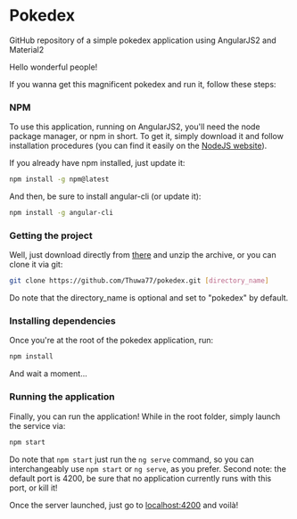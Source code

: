 # Pokedex
GitHub repository of a simple pokedex application using AngularJS2 and Material2

Hello wonderful people!

If you wanna get this magnificent pokedex and run it, follow these steps:

### NPM

To use this application, running on AngularJS2, you'll need the node package manager, or npm in short.
To get it, simply download it and follow installation procedures (you can find it easily on the [NodeJS website](https://nodejs.org)).

If you already have npm installed, just update it:
```bash
npm install -g npm@latest
```

And then, be sure to install angular-cli (or update it):
```bash
npm install -g angular-cli
```

### Getting the project

Well, just download directly from [there](https://github.com/Thuwa77/pokedex/archive/master.zip) and unzip the archive, or you can clone it via git:
```bash
git clone https://github.com/Thuwa77/pokedex.git [directory_name]
```
Do note that the directory_name is optional and set to "pokedex" by default.

### Installing dependencies

Once you're at the root of the pokedex application, run:
```bash
npm install
```
And wait a moment...

### Running the application

Finally, you can run the application! While in the root folder, simply launch the service via:
```bash
npm start
```
Do note that `npm start` just run the `ng serve` command, so you can interchangeably use `npm start` or `ng serve`, as you prefer.
Second note: the default port is 4200, be sure that no application currently runs with this port, or kill it!

Once the server launched, just go to [localhost:4200](http://localhost:4200) and voilà!
